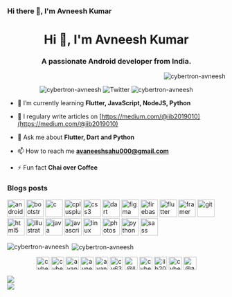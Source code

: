 ### Hi there 👋, I'm Avneesh Kumar
<h1 align="center">Hi 👋, I'm Avneesh Kumar</h1>
<h3 align="center">A passionate Android developer from India.</h3>

<p align="right"> <img src="https://komarev.com/ghpvc/?username=cybertron-avneesh" alt="cybertron-avneesh" />  </p>
<p align="center"> 
<img src="https://img.shields.io/github/followers/Cybertron-Avneesh?label=follow&style=social" alt="cybertron-avneesh" />
<img src="https://img.shields.io/twitter/follow/avaneeshsahu000?style=social" alt="Twitter" />
<img src="https://img.shields.io/badge/Website-Avneesh_Kumar-2648ff?style=flat-square&logo=google-chrome" alt="cybertron-avneesh" />
 </p>

- 🌱 I’m currently learning **Flutter, JavaScript, NodeJS, Python**

- 📝 I regulary write articles on [https://medium.com/@iib2019010](https://medium.com/@iib2019010)

- 💬 Ask me about **Flutter, Dart and Python**

- 📫 How to reach me **avaneeshsahu000@gmail.com**

- ⚡ Fun fact **Chai over Coffee**

### Blogs posts
<!-- BLOG-POST-LIST:START -->
<!-- BLOG-POST-LIST:END -->

<p align="left"><img src="https://devicons.github.io/devicon/devicon.git/icons/android/android-original-wordmark.svg" alt="android" width="40" height="40"/> <img src="https://devicons.github.io/devicon/devicon.git/icons/bootstrap/bootstrap-plain.svg" alt="bootstrap" width="40" height="40"/> <img src="https://devicons.github.io/devicon/devicon.git/icons/c/c-original.svg" alt="c" width="40" height="40"/> <img src="https://devicons.github.io/devicon/devicon.git/icons/cplusplus/cplusplus-original.svg" alt="cplusplus" width="40" height="40"/> <img src="https://devicons.github.io/devicon/devicon.git/icons/css3/css3-original-wordmark.svg" alt="css3" width="40" height="40"/> <img src="https://www.vectorlogo.zone/logos/dartlang/dartlang-icon.svg" alt="dart" width="40" height="40"/> <img src="https://www.vectorlogo.zone/logos/figma/figma-icon.svg" alt="figma" width="40" height="40"/> <img src="https://www.vectorlogo.zone/logos/firebase/firebase-icon.svg" alt="firebase" width="40" height="40"/> <img src="https://www.vectorlogo.zone/logos/flutterio/flutterio-icon.svg" alt="flutter" width="40" height="40"/> <img src="https://www.vectorlogo.zone/logos/framer/framer-icon.svg" alt="framer" width="40" height="40"/> <img src="https://www.vectorlogo.zone/logos/git-scm/git-scm-icon.svg" alt="git" width="40" height="40"/> <img src="https://devicons.github.io/devicon/devicon.git/icons/html5/html5-original-wordmark.svg" alt="html5" width="40" height="40"/> <img src="https://www.vectorlogo.zone/logos/adobe_illustrator/adobe_illustrator-icon.svg" alt="illustrator" width="40" height="40"/> <img src="https://devicons.github.io/devicon/devicon.git/icons/java/java-original-wordmark.svg" alt="java" width="40" height="40"/> <img src="https://devicons.github.io/devicon/devicon.git/icons/javascript/javascript-original.svg" alt="javascript" width="40" height="40"/> <img src="https://devicons.github.io/devicon/devicon.git/icons/linux/linux-original.svg" alt="linux" width="40" height="40"/> <img src="https://devicons.github.io/devicon/devicon.git/icons/photoshop/photoshop-plain.svg" alt="photoshop" width="40" height="40"/> <img src="https://devicons.github.io/devicon/devicon.git/icons/python/python-original.svg" alt="python" width="40" height="40"/> <img src="https://devicons.github.io/devicon/devicon.git/icons/sass/sass-original.svg" alt="sass" width="40" height="40"/></p>

<p><img align="left" src="https://github-readme-stats.vercel.app/api/top-langs/?username=cybertron-avneesh&layout=compact" alt="cybertron-avneesh" /></p>

<p>&nbsp;<img align="center" src="https://github-readme-stats.vercel.app/api?username=cybertron-avneesh&show_icons=true" alt="cybertron-avneesh" /></p>

<p align="center">
<a href="https://codepen.io/cybertron-avneesh" target="blank"><img align="center" src="https://cdn.jsdelivr.net/npm/simple-icons@3.0.1/icons/codepen.svg" alt="cybertron-avneesh" height="30" width="30" /></a>
<a href="https://dev.to/cybertronavneesh" target="blank"><img align="center" src="https://cdn.jsdelivr.net/npm/simple-icons@3.0.1/icons/dev-dot-to.svg" alt="cybertronavneesh" height="30" width="30" /></a>
<a href="https://twitter.com/avaneeshsahu000" target="blank"><img align="center" src="https://cdn.jsdelivr.net/npm/simple-icons@3.0.1/icons/twitter.svg" alt="avaneeshsahu000" height="30" width="30" /></a>
<a href="https://linkedin.com/in/avneesh-kumar-aaa271ab" target="blank"><img align="center" src="https://cdn.jsdelivr.net/npm/simple-icons@3.0.1/icons/linkedin.svg" alt="avneesh-kumar-aaa271ab" height="30" width="30" /></a>
<a href="https://fb.com/avaneeshsahu000" target="blank"><img align="center" src="https://cdn.jsdelivr.net/npm/simple-icons@3.0.1/icons/facebook.svg" alt="avaneeshsahu000" height="30" width="30" /></a>
<a href="https://instagram.com/cy63rtr0n_4vn335h" target="blank"><img align="center" src="https://cdn.jsdelivr.net/npm/simple-icons@3.0.1/icons/instagram.svg" alt="cy63rtr0n_4vn335h" height="30" width="30" /></a>
<a href="https://medium.com/@iib2019010" target="blank"><img align="center" src="https://cdn.jsdelivr.net/npm/simple-icons@3.0.1/icons/medium.svg" alt="@iib2019010" height="30" width="30" /></a>
<a href="https://www.codechef.com/users/cybertr0n" target="blank"><img align="center" src="https://cdn.jsdelivr.net/npm/simple-icons@3.1.0/icons/codechef.svg" alt="cybertr0n" height="30" width="30" /></a>
<a href="https://www.hackerrank.com/iib2019010" target="blank"><img align="center" src="https://cdn.jsdelivr.net/npm/simple-icons@3.0.1/icons/hackerrank.svg" alt="iib2019010" height="30" width="30" /></a>
<a href="https://www.leetcode.com/cybertron_avneesh" target="blank"><img align="center" src="https://cdn.jsdelivr.net/npm/simple-icons@3.0.1/icons/leetcode.svg" alt="cybertron_avneesh" height="30" width="30" /></a>
<a href="https://www.hackerearth.com/@avneesh7" target="blank"><img align="center" src="https://cdn.jsdelivr.net/npm/simple-icons@3.0.1/icons/hackerearth.svg" alt="@avneesh7" height="30" width="30" /></a>
</p>
<a href="https://github.com/Cybertron-Avneesh/COVID-19-App">
  <img align="center" src="https://github-readme-stats.vercel.app/api/pin/?username=Cybertron-Avneesh&repo=Covid-19-App" />
</a>
<br>
<a href="https://github.com/Cybertron-Avneesh/Student-Resource-App">
  <img align="center" src="https://github-readme-stats.vercel.app/api/pin/?username=Cybertron-Avneesh&repo=Student-Resource-App" />
</a>